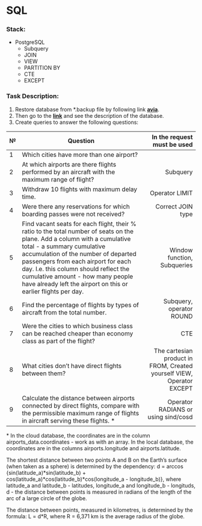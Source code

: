 # **SQL**

### Stack:
- PostgreSQL
  - Subquery
  - JOIN
  - VIEW
  - PARTITION BY
  - CTE
  - EXCEPT

### Task Description:

1. Restore database from *.backup file by following link **[avia](https://drive.google.com/file/d/1U15gYuu_ZFE2sQMN32GXK3phBLcUl6OM/view)**. 
2. Then go to the **[link](https://postgrespro.com/community/demodb)** and see the description of the database.
3. Create queries to answer the following questions:

| №        | Question           | In the request must be used  |
|-------------- |-------------|-----------------------------:|
|1|Which cities have more than one airport?||
|2|At which airports are there flights performed by an aircraft with the maximum range of flight?|Subquery|
|3|Withdraw 10 flights with maximum delay time.|Operator LIMIT|
|4|Were there any reservations for which boarding passes were not received?|Correct JOIN type|
|5|Find vacant seats for each flight, their % ratio to the total number of seats on the plane. Add a column with a cumulative total - a summary cumulative accumulation of the number of departed passengers from each airport for each day. I.e. this column should reflect the cumulative amount - how many people have already left the airport on this or earlier flights per day.|Window function, Subqueries|
|6|Find the percentage of flights by types of aircraft from the total number.|Subquery, operator ROUND|
|7|Were the cities to which business class can be reached cheaper than economy class as part of the flight?|CTE|
|8|What cities don’t have direct flights between them?|The cartesian product in FROM, Created yourself VIEW, Operator EXCEPT|
|9|Calculate the distance between airports connected by direct flights, compare with the permissible maximum range of flights in aircraft serving these flights. *|Operator RADIANS or using sind/cosd|

\* In the cloud database, the coordinates are in the column airports_data.coordinates - work as with an array. In the local database, the coordinates are in the columns airports.longitude and airports.latitude.

The shortest distance between two points A and B on the Earth’s surface (when taken as a sphere) is determined by the dependency:
d = arccos {sin(latitude_a)\*sin(latitude_b) + cos(latitude_a)\*cos(latitude_b)\*cos(longitude_a - longitude_b)}, where latitude_a and latitude_b - latitudes, longitude_a and longitude_b - longituds, d - the distance between points is measured in radians of the length of the arc of a large circle of the globe.

The distance between points, measured in kilometres, is determined by the formula:
L = d*R, where R = 6,371 km is the average radius of the globe.
